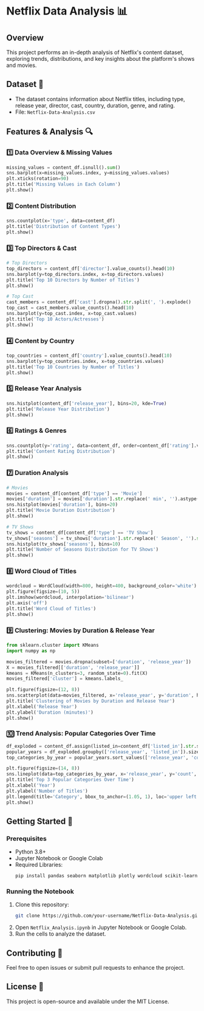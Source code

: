# Netflix Data Analysis 📊

## Overview
This project performs an in-depth analysis of Netflix's content dataset, exploring trends, distributions, and key insights about the platform's shows and movies.

## Dataset 📂
- The dataset contains information about Netflix titles, including type, release year, director, cast, country, duration, genre, and rating.
- File: `Netflix-Data-Analysis.csv`

## Features & Analysis 🔍
### 1️⃣ Data Overview & Missing Values
```python
missing_values = content_df.isnull().sum()
sns.barplot(x=missing_values.index, y=missing_values.values)
plt.xticks(rotation=90)
plt.title('Missing Values in Each Column')
plt.show()
```

### 2️⃣ Content Distribution
```python
sns.countplot(x='type', data=content_df)
plt.title('Distribution of Content Types')
plt.show()
```

### 3️⃣ Top Directors & Cast
```python
# Top Directors
top_directors = content_df['director'].value_counts().head(10)
sns.barplot(y=top_directors.index, x=top_directors.values)
plt.title('Top 10 Directors by Number of Titles')
plt.show()

# Top Cast
cast_members = content_df['cast'].dropna().str.split(', ').explode()
top_cast = cast_members.value_counts().head(10)
sns.barplot(y=top_cast.index, x=top_cast.values)
plt.title('Top 10 Actors/Actresses')
plt.show()
```

### 4️⃣ Content by Country
```python
top_countries = content_df['country'].value_counts().head(10)
sns.barplot(y=top_countries.index, x=top_countries.values)
plt.title('Top 10 Countries by Number of Titles')
plt.show()
```

### 5️⃣ Release Year Analysis
```python
sns.histplot(content_df['release_year'], bins=20, kde=True)
plt.title('Release Year Distribution')
plt.show()
```

### 6️⃣ Ratings & Genres
```python
sns.countplot(y='rating', data=content_df, order=content_df['rating'].value_counts().index)
plt.title('Content Rating Distribution')
plt.show()
```

### 7️⃣ Duration Analysis
```python
# Movies
movies = content_df[content_df['type'] == 'Movie']
movies['duration'] = movies['duration'].str.replace(' min', '').astype(int)
sns.histplot(movies['duration'], bins=20)
plt.title('Movie Duration Distribution')
plt.show()

# TV Shows
tv_shows = content_df[content_df['type'] == 'TV Show']
tv_shows['seasons'] = tv_shows['duration'].str.replace(' Season', '').str.replace('s', '').astype(int)
sns.histplot(tv_shows['seasons'], bins=10)
plt.title('Number of Seasons Distribution for TV Shows')
plt.show()
```

### 8️⃣ Word Cloud of Titles
```python
wordcloud = WordCloud(width=800, height=400, background_color='white').generate(' '.join(content_df['title']))
plt.figure(figsize=(10, 5))
plt.imshow(wordcloud, interpolation='bilinear')
plt.axis('off')
plt.title('Word Cloud of Titles')
plt.show()
```

### 9️⃣ Clustering: Movies by Duration & Release Year
```python
from sklearn.cluster import KMeans
import numpy as np

movies_filtered = movies.dropna(subset=['duration', 'release_year'])
X = movies_filtered[['duration', 'release_year']]
kmeans = KMeans(n_clusters=3, random_state=0).fit(X)
movies_filtered['cluster'] = kmeans.labels_

plt.figure(figsize=(12, 8))
sns.scatterplot(data=movies_filtered, x='release_year', y='duration', hue='cluster', palette='viridis')
plt.title('Clustering of Movies by Duration and Release Year')
plt.xlabel('Release Year')
plt.ylabel('Duration (minutes)')
plt.show()
```

### 🔟 Trend Analysis: Popular Categories Over Time
```python
df_exploded = content_df.assign(listed_in=content_df['listed_in'].str.split(', ')).explode('listed_in')
popular_years = df_exploded.groupby(['release_year', 'listed_in']).size().reset_index(name='count')
top_categories_by_year = popular_years.sort_values(['release_year', 'count'], ascending=[True, False]).groupby('release_year').head(3)

plt.figure(figsize=(14, 8))
sns.lineplot(data=top_categories_by_year, x='release_year', y='count', hue='listed_in', marker='o')
plt.title('Top 3 Popular Categories Over Time')
plt.xlabel('Year')
plt.ylabel('Number of Titles')
plt.legend(title='Category', bbox_to_anchor=(1.05, 1), loc='upper left')
plt.show()
```

## Getting Started 🚀
### Prerequisites
- Python 3.8+
- Jupyter Notebook or Google Colab
- Required Libraries:
  ```sh
  pip install pandas seaborn matplotlib plotly wordcloud scikit-learn
  ```

### Running the Notebook
1. Clone this repository:
   ```sh
   git clone https://github.com/your-username/Netflix-Data-Analysis.git
   ```
2. Open `Netflix_Analysis.ipynb` in Jupyter Notebook or Google Colab.
3. Run the cells to analyze the dataset.

## Contributing 🤝
Feel free to open issues or submit pull requests to enhance the project.

## License 📝
This project is open-source and available under the MIT License.

